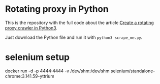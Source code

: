 # Rotating proxy in Python
This is the repository with the full code about the article [Create a rotating proxy crawler in Python3](https://codelike.pro/create-a-crawler-with-rotating-ip-proxy-in-python/).

Just download the Python file and run it with `python3 scrape_me.py`.


# selenium setup
docker run -d -p 4444:4444 -v /dev/shm:/dev/shm selenium/standalone-chrome:3.141.59-yttrium